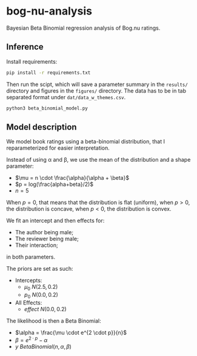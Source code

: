 # bog-nu-analysis
Bayesian Beta Binomial regression analysis of Bog.nu ratings.

## Inference

Install requirements:

```bash
pip install -r requirements.txt
```

Then run the scipt, which will save a parameter summary in the `results/` directory and figures in the `figures/` directory.
The data has to be in tab separated format under `dat/data_w_themes.csv`.

```bash
python3 beta_binomial_model.py
```

## Model description

We model book ratings using a beta-binomial distribution, that I reparameterized
for easier interpretation.

Instead of using α and β, we use the mean of the distribution and a shape parameter:

- $\mu = n \cdot \frac{\alpha}{\alpha + \beta}$
- $p = log(\frac{alpha+beta}/2)$
- $n=5$

When $p = 0$, that means that the distribution is flat (uniform),
when $p > 0$, the distribution is concave,
when $p < 0$, the distribution is convex.

We fit an intercept and then effects for:

- The author being male;
- The reviewer being male;
- Their interaction;

in both parameters.

The priors are set as such:
- Intercepts:
    - $\mu_0 ~ N(2.5, 0.2)$
    - $p_0 ~ N(0.0, 0.2)$
- All Effects:
    - $effect ~ N(0.0, 0.2)$

The likelihood is then a Beta Binomial:
- $\alpha = \frac{\mu \cdot e^{2 \cdot p}}{n}$
- $\beta = e^{2 \cdot p} - \alpha$
- $y ~ BetaBinomial(n, \alpha, \beta)$

